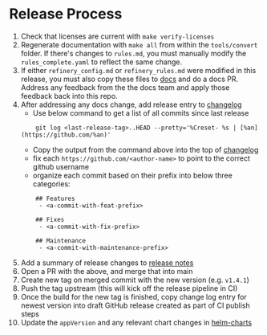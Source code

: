 # Release Process

1. Check that licenses are current with `make verify-licenses`
2. Regenerate documentation with `make all` from within the `tools/convert` folder. If there's changes to `rules.md`, you must manually modify the `rules_complete.yaml` to reflect the same change.
3. If either `refinery_config.md` or `refinery_rules.md` were modified in this release, you must also copy these files to [docs](https://github.com/honeycombio/docs) and do a docs PR. Address any feedback from the the docs team and apply those feedback back into this repo.
4. After addressing any docs change, add release entry to [changelog](./CHANGELOG.md)
    - Use below command to get a list of all commits since last release
    ```
        git log <last-release-tag>..HEAD --pretty='%Creset- %s | [%an](https://github.com/%an)'
    ```
    - Copy the output from the command above into the top of [changelog](./CHANGELOG.md)
    - fix each `https://github.com/<author-name>` to point to the correct github username
    - organize each commit based on their prefix into below three categories:
    ```
        ## Features
         - <a-commit-with-feat-prefix>

        ## Fixes
         - <a-commit-with-fix-prefix>

        ## Maintenance
         - <a-commit-with-maintenance-prefix>
    ```
5. Add a summary of release changes to [release notes](./RELEASE_NOTES.md)
6. Open a PR with the above, and merge that into main
7. Create new tag on merged commit with the new version (e.g. `v1.4.1`)
8. Push the tag upstream (this will kick off the release pipeline in CI)
9. Once the build for the new tag is finished, copy change log entry for newest version into draft GitHub release created as part of CI publish steps
10. Update the `appVersion` and any relevant chart changes in [helm-charts](https://github.com/honeycombio/helm-charts/tree/main/charts/refinery)

